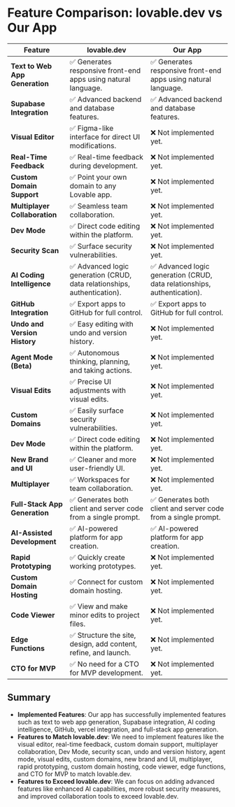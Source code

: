 # Feature Comparison: lovable.dev vs Our App

| Feature                          | lovable.dev                                                                 | Our App                                                                 |
|----------------------------------|-----------------------------------------------------------------------------|-------------------------------------------------------------------------|
| **Text to Web App Generation**   | ✅ Generates responsive front-end apps using natural language.              | ✅ Generates responsive front-end apps using natural language.          |
| **Supabase Integration**          | ✅ Advanced backend and database features.                                   | ✅ Advanced backend and database features.                              |
| **Visual Editor**                 | ✅ Figma-like interface for direct UI modifications.                         | ❌ Not implemented yet.                                                 |
| **Real-Time Feedback**            | ✅ Real-time feedback during development.                                   | ❌ Not implemented yet.                                                 |
| **Custom Domain Support**         | ✅ Point your own domain to any Lovable app.                               | ❌ Not implemented yet.                                                 |
| **Multiplayer Collaboration**      | ✅ Seamless team collaboration.                                             | ❌ Not implemented yet.                                                 |
| **Dev Mode**                       | ✅ Direct code editing within the platform.                                 | ❌ Not implemented yet.                                                 |
| **Security Scan**                  | ✅ Surface security vulnerabilities.                                         | ❌ Not implemented yet.                                                 |
| **AI Coding Intelligence**         | ✅ Advanced logic generation (CRUD, data relationships, authentication).      | ✅ Advanced logic generation (CRUD, data relationships, authentication).   |
| **GitHub Integration**            | ✅ Export apps to GitHub for full control.                                 | ✅ Export apps to GitHub for full control.                              |
| **Undo and Version History**       | ✅ Easy editing with undo and version history.                             | ❌ Not implemented yet.                                                 |
| **Agent Mode (Beta)**              | ✅ Autonomous thinking, planning, and taking actions.                    | ❌ Not implemented yet.                                                 |
| **Visual Edits**                   | ✅ Precise UI adjustments with visual edits.                                | ❌ Not implemented yet.                                                 |
| **Custom Domains**                  | ✅ Easily surface security vulnerabilities.                                  | ❌ Not implemented yet.                                                 |
| **Dev Mode**                       | ✅ Direct code editing within the platform.                                | ❌ Not implemented yet.                                                 |
| **New Brand and UI**              | ✅ Cleaner and more user-friendly UI.                                      | ❌ Not implemented yet.                                                 |
| **Multiplayer**                    | ✅ Workspaces for team collaboration.                                      | ❌ Not implemented yet.                                                 |
| **Full-Stack App Generation**      | ✅ Generates both client and server code from a single prompt.              | ✅ Generates both client and server code from a single prompt.          |
| **AI-Assisted Development**        | ✅ AI-powered platform for app creation.                                    | ✅ AI-powered platform for app creation.                                |
| **Rapid Prototyping**              | ✅ Quickly create working prototypes.                                        | ❌ Not implemented yet.                                                 |
| **Custom Domain Hosting**          | ✅ Connect for custom domain hosting.                                      | ❌ Not implemented yet.                                                 |
| **Code Viewer**                    | ✅ View and make minor edits to project files.                             | ❌ Not implemented yet.                                                 |
| **Edge Functions**                  | ✅ Structure the site, design, add content, refine, and launch.            | ❌ Not implemented yet.                                                 |
| **CTO for MVP**                    | ✅ No need for a CTO for MVP development.                                   | ❌ Not implemented yet.                                                 |

## Summary
- **Implemented Features**: Our app has successfully implemented features such as text to web app generation, Supabase integration, AI coding intelligence, GitHub, vercel integration, and full-stack app generation.
- **Features to Match lovable.dev**: We need to implement features like the visual editor, real-time feedback, custom domain support, multiplayer collaboration, Dev Mode, security scan, undo and version history, agent mode, visual edits, custom domains, new brand and UI, multiplayer, rapid prototyping, custom domain hosting, code viewer, edge functions, and CTO for MVP to match lovable.dev.
- **Features to Exceed lovable.dev**: We can focus on adding advanced features like enhanced AI capabilities, more robust security measures, and improved collaboration tools to exceed lovable.dev.